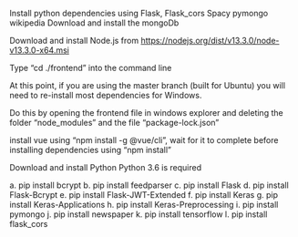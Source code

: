 Install python dependencies using Flask, Flask_cors Spacy pymongo wikipedia 
Download and install the mongoDb

Download and install Node.js from https://nodejs.org/dist/v13.3.0/node-v13.3.0-x64.msi 

Type “cd ./frontend” into the command line 

At this point, if you are using the master branch (built for Ubuntu) you will need to re-install 
most dependencies for Windows. 

Do this by opening the frontend file in windows explorer and deleting the folder “node_modules” and the file “package-lock.json” 

install vue using “npm install -g @vue/cli”, wait for it to complete before installing 
dependencies using “npm install” 

Download and install Python 
Python 3.6 is required

a. pip install bcrypt 
b. pip install feedparser 
c. pip install Flask 
d. pip install Flask-Bcrypt 
e. pip install Flask-JWT-Extended 
f. pip install Keras 
g. pip install Keras-Applications 
h. pip install Keras-Preprocessing 
i. pip install pymongo 
j. pip install newspaper 
k. pip install tensorflow 
l. pip install flask_cors 
